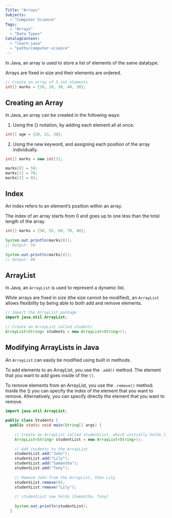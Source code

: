 ```yaml
---
Title: "Arrays"
Subjects:
  - "Computer Science"
Tags:
  - "Arrays"
  - "Data Types"
CatalogContent:
  - "learn-java"
  - "paths/computer-science"
---
```


In Java, an array is used to store a list of elements of the same datatype.

Arrays are fixed in size and their elements are ordered.

```java
// Create an array of 5 int elements
int[] marks = {10, 20, 30, 40, 50};
```

## Creating an Array

In Java, an array can be created in the following ways:

1. Using the {} notation, by adding each element all at once.

```java
int[] age = {20, 21, 30};
```

2. Using the new keyword, and assigning each position of the array individually.

```java 
int[] marks = new int[3];

marks[0] = 50; 
marks[1] = 70;
marks[2] = 93;
```

## Index

An index refers to an element’s position within an array.

The index of an array starts from 0 and goes up to one less than the total length of the array.

```java
int[] marks = {50, 55, 60, 70, 80};
 
System.out.println(marks[0]);
// Output: 50
 
System.out.println(marks[4]);
// Output: 80
```

## ArrayList

In Java, an `ArrayList` is used to represent a dynamic list.

While arrays are fixed in size (the size cannot be modified), an `ArrayList` allows flexibility by being able to both add and remove elements.

```java
// Import the ArrayList package
import java.util.ArrayList;
 
// Create an ArrayList called students
ArrayList<String> students = new ArrayList<String>();
```
 
 ## Modifying ArrayLists in Java

An `ArrayList` can easily be modified using built in methods.

To add elements to an ArrayList, you use the `.add()` method. The element that you want to add goes inside of the `()`.

To remove elements from an ArrayList, you use the `.remove()` method. Inside the () you can specify the index of the element that you want to remove. Alternatively, you can specify directly the element that you want to remove.

```java
import java.util.ArrayList;
 
public class Students {
  public static void main(String[] args) {
    
    // Create an ArrayList called studentList, which initially holds []
    ArrayList<String> studentList = new ArrayList<String>();
    
    // Add students to the ArrayList
    studentList.add("John");
    studentList.add("Lily");
    studentList.add("Samantha");
    studentList.add("Tony");
    
    // Remove John from the ArrayList, then Lily
    studentList.remove(0);
    studentList.remove("Lily");
    
    // studentList now holds [Samantha, Tony]
    
    System.out.println(studentList);
  }
  ```
